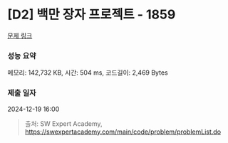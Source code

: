 # [D2] 백만 장자 프로젝트 - 1859 

[문제 링크](https://swexpertacademy.com/main/code/problem/problemDetail.do?contestProbId=AV5LrsUaDxcDFAXc) 

### 성능 요약

메모리: 142,732 KB, 시간: 504 ms, 코드길이: 2,469 Bytes

### 제출 일자

2024-12-19 16:00



> 출처: SW Expert Academy, https://swexpertacademy.com/main/code/problem/problemList.do